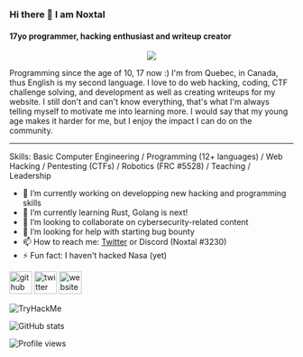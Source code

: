 ### Hi there 👋 I am Noxtal
#### 17yo programmer, hacking enthusiast and writeup creator

<div style="text-align:center"><img src="https://images.wallpapersden.com/image/download/showtime-retro_65161_1366x768.jpg" /></div>

Programming since the age of 10, 17 now :) I'm from Quebec, in Canada, thus English is my second language. I love to do web hacking, coding, CTF challenge solving, and development as well as creating writeups for my website. I still don't and can't know everything, that's what I'm always telling myself to motivate me into learning more. I would say that my young age makes it harder for me, but I enjoy the impact I can do on the community.

<hr/>

Skills: Basic Computer Engineering / Programming  (12+ languages) / Web Hacking / Pentesting (CTFs) / Robotics (FRC #5528) /  Teaching / Leadership

- 🔭 I’m currently working on developping new hacking and programming skills
- 🌱 I’m currently learning Rust, Golang is next!
- 👯 I’m looking to collaborate on cybersecurity-related content 
- 🤔 I’m looking for help with starting bug bounty 
- 📫 How to reach me: [Twitter](https://twitter.com/noxtal_) or Discord (Noxtal #3230) 
- ⚡ Fun fact: I haven't hacked Nasa (yet)


[<img src='https://cdn.jsdelivr.net/npm/simple-icons@3.0.1/icons/github.svg' alt='github' height='40'>](https://github.com/Noxtal)  [<img src='https://cdn.jsdelivr.net/npm/simple-icons@3.0.1/icons/twitter.svg' alt='twitter' height='40'>](https://twitter.com/noxtal_)  [<img src='https://cdn.jsdelivr.net/npm/simple-icons@3.0.1/icons/icloud.svg' alt='website' height='40'>](https://noxtal.com)  

<img src="https://tryhackme-badges.s3.amazonaws.com/Noxtal.png" alt="TryHackMe">

![GitHub stats](https://github-readme-stats.vercel.app/api?username=Noxtal&show_icons=true)  

![Profile views](https://gpvc.arturio.dev/Noxtal)  
